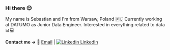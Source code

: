 ### Hi there 😊


My name is Sebastian and I'm from Warsaw, Poland :poland: Currently working at DATUMO as Junior Data Engineer. Interested in everything related to data📊💻 

**Contact me ->**  📧 [Email](mailto:sebastianskiba156@gmail.com) | [![Linkedin](https://i.stack.imgur.com/gVE0j.png) LinkedIn](https://www.linkedin.com/in/sebastian-skiba/) 
